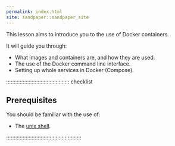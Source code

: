 ```yaml
---
permalink: index.html
site: sandpaper::sandpaper_site
---
```


This lesson aims to introduce you to the use of Docker containers.

It will guide you through:

* What images and containers are, and how they are used.
* The use of the Docker command line interface.
* Setting up whole services in Docker (Compose).

::::::::::::::::::::::::::::::::::::::::::  checklist

## Prerequisites

You should be familiar with the use of:

- The [unix shell](https://swcarpentry.github.io/shell-novice/).

::::::::::::::::::::::::::::::::::::::::::::::::::

